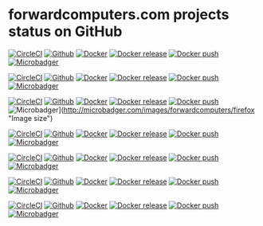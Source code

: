 # forwardcomputers.com projects status on GitHub

[![CircleCI](https://circleci.com/gh/forwardcomputers/audacity.svg?style=svg)](https://circleci.com/gh/forwardcomputers/audacity)
[![Github](https://img.shields.io/badge/Github-forwardcomputers/audacity-orange.svg?label=&logo=github)](https://github.com/forwardcomputers/audacity)
[![Docker](https://img.shields.io/badge/Docker_hub-forwardcomputers/audacity-blue.svg?label=&logo=docker)](https://hub.docker.com/r/forwardcomputers/audacity)
[![Docker release](https://img.shields.io/badge/dynamic/json.svg?query=$.results.0.name&label=latest%20tag&url=https://registry.hub.docker.com/v2/repositories/forwardcomputers/audacity/tags)](https://hub.docker.com/r/forwardcomputers/audacity)
[![Docker push](https://img.shields.io/badge/dynamic/json.svg?query=$.results.0.last_updated&label=pushed%20on&url=https://registry.hub.docker.com/v2/repositories/forwardcomputers/audacity/tags)](https://hub.docker.com/r/forwardcomputers/audacity)
[![Microbadger](https://images.microbadger.com/badges/image/forwardcomputers/audacity.svg)](http://microbadger.com/images/forwardcomputers/audacity "Image size")

[![CircleCI](https://circleci.com/gh/forwardcomputers/chrome.svg?style=svg)](https://circleci.com/gh/forwardcomputers/chrome)
[![Github](https://img.shields.io/badge/Github-forwardcomputers/chrome-orange.svg?label=&logo=github)](https://github.com/forwardcomputers/chrome)
[![Docker](https://img.shields.io/badge/Docker_hub-forwardcomputers/chrome-blue.svg?label=&logo=docker)](https://registry.hub.docker.com/u/forwardcomputers/chrome/)
[![Docker release](https://img.shields.io/badge/dynamic/json.svg?query=$.results.0.name&label=latest%20tag&url=https://registry.hub.docker.com/v2/repositories/forwardcomputers/chrome/tags)](https://hub.docker.com/r/forwardcomputers/chrome)
[![Docker push](https://img.shields.io/badge/dynamic/json.svg?query=$.results.0.last_updated&label=pushed%20on&url=https://registry.hub.docker.com/v2/repositories/forwardcomputers/chrome/tags)](https://hub.docker.com/r/forwardcomputers/audacity)
[![Microbadger](https://images.microbadger.com/badges/image/forwardcomputers/chrome.svg)](http://microbadger.com/images/forwardcomputers/chrome "Image size")

[![CircleCI](https://circleci.com/gh/forwardcomputers/firefox.svg?style=svg)](https://circleci.com/gh/forwardcomputers/firefox)
[![Github](https://img.shields.io/badge/Github-forwardcomputers/firefox-orange.svg?label=&logo=github)](https://github.com/forwardcomputers/firefox)
[![Docker](https://img.shields.io/badge/Docker_hub-forwardcomputers/firefox-blue.svg?label=&logo=docker)](https://hub.docker.com/r/forwardcomputers/firefox)
[![Docker release](https://img.shields.io/badge/dynamic/json.svg?query=$.results.0.name&label=latest%20tag&url=https://registry.hub.docker.com/v2/repositories/forwardcomputers/firefox/tags)](https://hub.docker.com/r/forwardcomputers/firefox)
[![Docker push](https://img.shields.io/badge/dynamic/json.svg?query=$.results.0.last_updated&label=pushed%20on&url=https://registry.hub.docker.com/v2/repositories/forwardcomputers/firefox/tags)](https://hub.docker.com/r/forwardcomputers/audacity)
![Microbadger](https://images.microbadger.com/badges/image/forwardcomputers/firefox.svg)](http://microbadger.com/images/forwardcomputers/firefox "Image size")

[![CircleCI](https://circleci.com/gh/forwardcomputers/firefox-esr.svg?style=svg)](https://circleci.com/gh/forwardcomputers/firefox-esr)
[![Github](https://img.shields.io/badge/Github-forwardcomputers/firefox&ndash;esr-orange.svg?label=&logo=github)](https://github.com/forwardcomputers/firefox-esr)
[![Docker](https://img.shields.io/badge/Docker_hub-forwardcomputers/firefox&ndash;esr-blue.svg?label=&logo=docker)](https://hub.docker.com/r/forwardcomputers/firefox-esr)
[![Docker release](https://img.shields.io/badge/dynamic/json.svg?query=$.results.0.name&label=latest%20tag&url=https://registry.hub.docker.com/v2/repositories/forwardcomputers/firefox-esr/tags)](https://hub.docker.com/r/forwardcomputers/firefox-esr)
[![Docker push](https://img.shields.io/badge/dynamic/json.svg?query=$.results.0.last_updated&label=pushed%20on&url=https://registry.hub.docker.com/v2/repositories/forwardcomputers/firefox-esr/tags)](https://hub.docker.com/r/forwardcomputers/audacity)
[![Microbadger](https://images.microbadger.com/badges/image/forwardcomputers/firefox-esr.svg)](http://microbadger.com/images/forwardcomputers/firefox-esr "Image size")

[![CircleCI](https://circleci.com/gh/forwardcomputers/inkscape.svg?style=svg)](https://circleci.com/gh/forwardcomputers/inkscape)
[![Github](https://img.shields.io/badge/Github-forwardcomputers/inkscape-orange.svg?label=&logo=github)](https://github.com/forwardcomputers/inkscape)
[![Docker](https://img.shields.io/badge/Docker_hub-forwardcomputers/inkscape-blue.svg?label=&logo=docker)](https://hub.docker.com/r/forwardcomputers/inkscape)
[![Docker release](https://img.shields.io/badge/dynamic/json.svg?query=$.results.0.name&label=latest%20tag&url=https://registry.hub.docker.com/v2/repositories/forwardcomputers/inkscape/tags)](https://hub.docker.com/r/forwardcomputers/inkscape)
[![Docker push](https://img.shields.io/badge/dynamic/json.svg?query=$.results.0.last_updated&label=pushed%20on&url=https://registry.hub.docker.com/v2/repositories/forwardcomputers/inkscape/tags)](https://hub.docker.com/r/forwardcomputers/audacity)
[![Microbadger](https://images.microbadger.com/badges/image/forwardcomputers/inkscape.svg)](http://microbadger.com/images/forwardcomputers/inkscape "Image size")

[![CircleCI](https://circleci.com/gh/forwardcomputers/shotcut.svg?style=svg)](https://circleci.com/gh/forwardcomputers/shotcut)
[![Github](https://img.shields.io/badge/Github-forwardcomputers/shotcut-orange.svg?label=&logo=github)](https://github.com/forwardcomputers/shotcut)
[![Docker](https://img.shields.io/badge/Docker_hub-forwardcomputers/shotcut-blue.svg?label=&logo=docker)](https://hub.docker.com/r/forwardcomputers/shotcut)
[![Docker release](https://img.shields.io/badge/dynamic/json.svg?query=$.results.0.name&label=latest%20tag&url=https://registry.hub.docker.com/v2/repositories/forwardcomputers/shotcut/tags)](https://hub.docker.com/r/forwardcomputers/shotcut)
[![Docker push](https://img.shields.io/badge/dynamic/json.svg?query=$.results.0.last_updated&label=pushed%20on&url=https://registry.hub.docker.com/v2/repositories/forwardcomputers/shotcut/tags)](https://hub.docker.com/r/forwardcomputers/audacity)
[![Microbadger](https://images.microbadger.com/badges/image/forwardcomputers/shotcut.svg)](http://microbadger.com/images/forwardcomputers/shotcut "Image size")

[![CircleCI](https://circleci.com/gh/forwardcomputers/firefox.svg?style=svg)](https://circleci.com/gh/forwardcomputers/torbrowser)
[![Github](https://img.shields.io/badge/Github-forwardcomputers/torbrowser-orange.svg?label=&logo=github)](https://github.com/forwardcomputers/torbrowser)
[![Docker](https://img.shields.io/badge/Docker_hub-forwardcomputers/torbrowser-blue.svg?label=&logo=docker)](https://hub.docker.com/r/forwardcomputers/torbrowser)
[![Docker release](https://img.shields.io/badge/dynamic/json.svg?query=$.results.0.name&label=latest%20tag&url=https://registry.hub.docker.com/v2/repositories/forwardcomputers/torbrowser/tags)](https://hub.docker.com/r/forwardcomputers/torbrowser)
[![Docker push](https://img.shields.io/badge/dynamic/json.svg?query=$.results.0.last_updated&label=pushed%20on&url=https://registry.hub.docker.com/v2/repositories/forwardcomputers/torbrowser/tags)](https://hub.docker.com/r/forwardcomputers/audacity)
[![Microbadger](https://images.microbadger.com/badges/image/forwardcomputers/torbrowser.svg)](http://microbadger.com/images/forwardcomputers/torbrowser "Image size")
